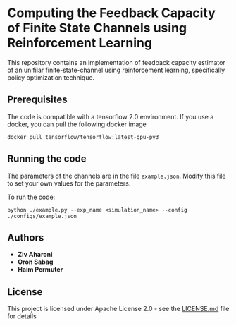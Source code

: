 # Computing the Feedback Capacity of Finite State Channels using Reinforcement Learning

This repository contains an implementation of feedback capacity estimator of an unifilar finite-state-channel using reinforcement learning, specifically policy optimization technique.

## Prerequisites

The code is compatible with a tensorflow 2.0 environment.
If you use a docker, you can pull the following docker image

```
docker pull tensorflow/tensorflow:latest-gpu-py3
```


## Running the code

The parameters of the channels are in the file `example.json`. Modify this file to set your own values for the parameters.

To run the code:
```
python ./example.py --exp_name <simulation_name> --config ./configs/example.json
```


## Authors

* **Ziv Aharoni** 
* **Oron Sabag** 
* **Haim Permuter** 


## License

This project is licensed under Apache License 2.0 - see the [LICENSE.md](LICENSE.md) file for details

